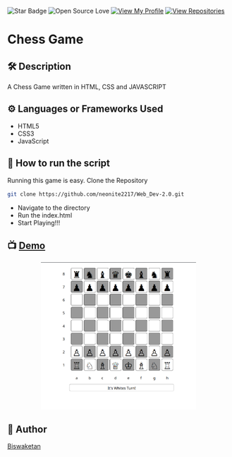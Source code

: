 ![Star Badge](https://img.shields.io/static/v1?label=%F0%9F%8C%9F&message=If%20Useful&style=style=flat&color=BC4E99)
![Open Source Love](https://badges.frapsoft.com/os/v1/open-source.svg?v=103)
[![View My Profile](https://img.shields.io/badge/View-My_Profile-green?logo=GitHub)](https://github.com/neonite2217)
[![View Repositories](https://img.shields.io/badge/View-My_Repositories-blue?logo=GitHub)](https://github.com/neonite2217?tab=repositories)

# Chess Game

## 🛠️ Description

A Chess Game written in HTML, CSS and JAVASCRIPT

## ⚙️ Languages or Frameworks Used
<ul>
    <li>HTML5</li>
    <li>CSS3</li>
    <li>JavaScript</li>
</ul>

## 🌟 How to run the script
Running this game is easy.
Clone the Repository

```sh
git clone https://github.com/neonite2217/Web_Dev-2.0.git
```
- Navigate to the directory
- Run the index.html
- Start Playing!!!

## 📺 [Demo](https://web-dev-2-0.vercel.app)
<p align="center">
<img src="image.png" width=70% height=70%>


## 🤖 Author
[Biswaketan](https://github.com/neonite2217/)
